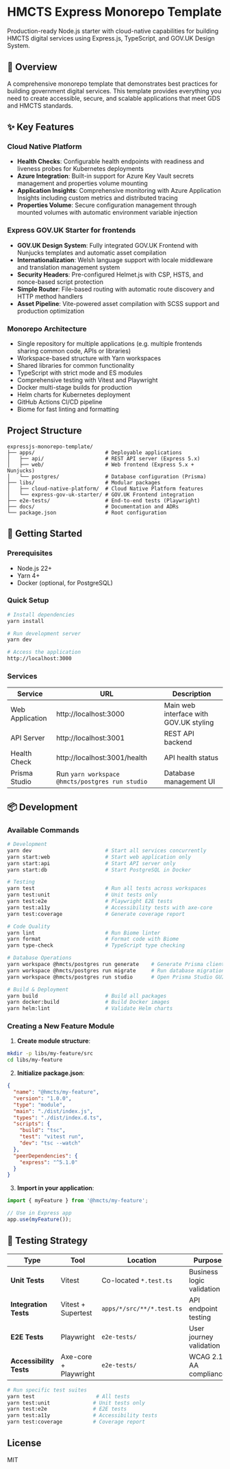 # HMCTS Express Monorepo Template

Production-ready Node.js starter with cloud-native capabilities for building HMCTS digital services using Express.js, TypeScript, and GOV.UK Design System.

## 🚀 Overview

A comprehensive monorepo template that demonstrates best practices for building government digital services. This template provides everything you need to create accessible, secure, and scalable applications that meet GDS and HMCTS standards.

## ✨ Key Features

### Cloud Native Platform
- **Health Checks**: Configurable health endpoints with readiness and liveness probes for Kubernetes deployments
- **Azure Integration**: Built-in support for Azure Key Vault secrets management and properties volume mounting
- **Application Insights**: Comprehensive monitoring with Azure Application Insights including custom metrics and distributed tracing
- **Properties Volume**: Secure configuration management through mounted volumes with automatic environment variable injection

### Express GOV.UK Starter for frontends
- **GOV.UK Design System**: Fully integrated GOV.UK Frontend with Nunjucks templates and automatic asset compilation
- **Internationalization**: Welsh language support with locale middleware and translation management system
- **Security Headers**: Pre-configured Helmet.js with CSP, HSTS, and nonce-based script protection
- **Simple Router**: File-based routing with automatic route discovery and HTTP method handlers
- **Asset Pipeline**: Vite-powered asset compilation with SCSS support and production optimization

### Monorepo Architecture
- Single repository for multiple applications (e.g. multiple frontends sharing common code, APIs or libraries)
- Workspace-based structure with Yarn workspaces
- Shared libraries for common functionality
- TypeScript with strict mode and ES modules
- Comprehensive testing with Vitest and Playwright
- Docker multi-stage builds for production
- Helm charts for Kubernetes deployment
- GitHub Actions CI/CD pipeline
- Biome for fast linting and formatting

## Project Structure

```
expressjs-monorepo-template/
├── apps/                       # Deployable applications
│   ├── api/                    # REST API server (Express 5.x)
│   ├── web/                    # Web frontend (Express 5.x + Nunjucks)
│   └── postgres/               # Database configuration (Prisma)
├── libs/                       # Modular packages
│   ├── cloud-native-platform/  # Cloud Native Platform features
│   └── express-gov-uk-starter/ # GOV.UK Frontend integration
├── e2e-tests/                  # End-to-end tests (Playwright)
├── docs/                       # Documentation and ADRs
└── package.json                # Root configuration
```

## 🏁 Getting Started

### Prerequisites

- Node.js 22+
- Yarn 4+
- Docker (optional, for PostgreSQL)

### Quick Setup

```bash
# Install dependencies
yarn install

# Run development server
yarn dev

# Access the application
http://localhost:3000
```

### Services

| Service | URL | Description |
|---------|-----|-------------|
| Web Application | http://localhost:3000 | Main web interface with GOV.UK styling |
| API Server | http://localhost:3001 | REST API backend |
| Health Check | http://localhost:3001/health | API health status |
| Prisma Studio | Run `yarn workspace @hmcts/postgres run studio` | Database management UI |

## 📦 Development

### Available Commands

```bash
# Development
yarn dev                        # Start all services concurrently
yarn start:web                  # Start web application only
yarn start:api                  # Start API server only
yarn start:db                   # Start PostgreSQL in Docker

# Testing
yarn test                       # Run all tests across workspaces
yarn test:unit                  # Unit tests only
yarn test:e2e                   # Playwright E2E tests
yarn test:a11y                  # Accessibility tests with axe-core
yarn test:coverage              # Generate coverage report

# Code Quality
yarn lint                       # Run Biome linter
yarn format                     # Format code with Biome
yarn type-check                 # TypeScript type checking

# Database Operations
yarn workspace @hmcts/postgres run generate    # Generate Prisma client
yarn workspace @hmcts/postgres run migrate     # Run database migrations
yarn workspace @hmcts/postgres run studio      # Open Prisma Studio GUI

# Build & Deployment
yarn build                      # Build all packages
yarn docker:build               # Build Docker images
yarn helm:lint                  # Validate Helm charts
```

### Creating a New Feature Module

1. **Create module structure**:
```bash
mkdir -p libs/my-feature/src
cd libs/my-feature
```

2. **Initialize package.json**:
```json
{
  "name": "@hmcts/my-feature",
  "version": "1.0.0",
  "type": "module",
  "main": "./dist/index.js",
  "types": "./dist/index.d.ts",
  "scripts": {
    "build": "tsc",
    "test": "vitest run",
    "dev": "tsc --watch"
  },
  "peerDependencies": {
    "express": "^5.1.0"
  }
}
```

3. **Import in your application**:
```typescript
import { myFeature } from '@hmcts/my-feature';

// Use in Express app
app.use(myFeature());
```

## 🧪 Testing Strategy

| Type | Tool | Location | Purpose |
|------|------|----------|---------|
| **Unit Tests** | Vitest | Co-located `*.test.ts` | Business logic validation |
| **Integration Tests** | Vitest + Supertest | `apps/*/src/**/*.test.ts` | API endpoint testing |
| **E2E Tests** | Playwright | `e2e-tests/` | User journey validation |
| **Accessibility Tests** | Axe-core + Playwright | `e2e-tests/` | WCAG 2.1 AA compliance |

```bash
# Run specific test suites
yarn test                    # All tests
yarn test:unit              # Unit tests only
yarn test:e2e               # E2E tests
yarn test:a11y              # Accessibility tests
yarn test:coverage          # Coverage report
```

## License

MIT
